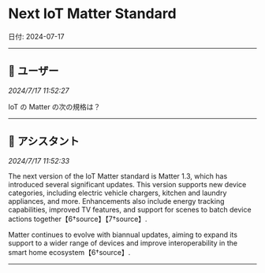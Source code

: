 # Next IoT Matter Standard

日付: 2024-07-17

---

## 👤 ユーザー
*2024/7/17 11:52:27*

IoT の Matter の次の規格は？

---

## 🤖 アシスタント
*2024/7/17 11:52:33*

The next version of the IoT Matter standard is Matter 1.3, which has introduced several significant updates. This version supports new device categories, including electric vehicle chargers, kitchen and laundry appliances, and more. Enhancements also include energy tracking capabilities, improved TV features, and support for scenes to batch device actions together【6†source】【7†source】.

Matter continues to evolve with biannual updates, aiming to expand its support to a wider range of devices and improve interoperability in the smart home ecosystem【6†source】.

---
